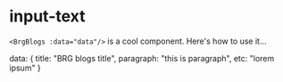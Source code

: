 # input-text

`<BrgBlogs :data="data"/>` is a cool component. Here's how to use it...

<template>
  <BrgBlogs :data="data"/>
</template>

data: {
    title: "BRG blogs title",
    paragraph: "this is paragraph",
    etc: "lorem ipsum"
}